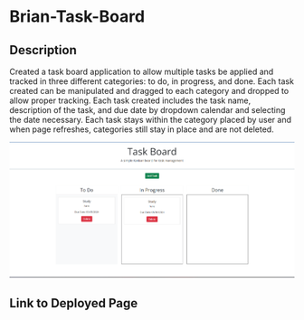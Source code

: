 # Brian-Task-Board
## Description

Created a task board application to allow multiple tasks be applied and tracked in three different categories: to do, in progress, and done. Each task created can be manipulated and dragged to each category and dropped to allow proper tracking. Each task created includes the task name, description of the task, and due date by dropdown calendar and selecting the date necessary. Each task stays within the category placed by user and when page refreshes, categories still stay in place and are not deleted.  


![](./Develop/assets/images/taskboardscreenshot.png)


## Link to Deployed Page
